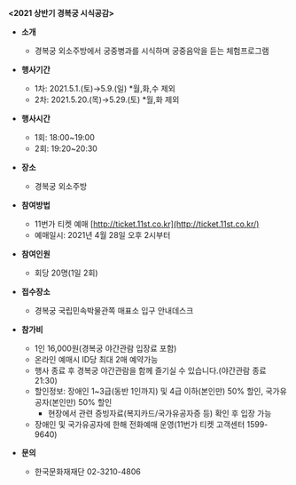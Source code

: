 **<2021 상반기 경복궁 시식공감>**
- **소개**
  - 경복궁 외소주방에서 궁중병과를 시식하며 궁중음악을 듣는 체험프로그램

- **행사기간**
  - 1차: 2021.5.1.(토)→5.9.(일) \*월,화,수 제외
  - 2차: 2021.5.20.(목)→5.29.(토) \*월,화 제외

- **행사시간**
  - 1회: 18:00~19:00
  - 2회: 19:20~20:30

- **장소**
  - 경복궁 외소주방

- **참여방법**
  - 11번가 티켓 예매 [http://ticket.11st.co.kr](http://ticket.11st.co.kr/)
  - 예매일시: 2021년 4월 28일 오후 2시부터

- **참여인원**
  - 회당 20명(1일 2회)

- **접수장소**
  - 경복궁 국립민속박물관쪽 매표소 입구 안내데스크

- **참가비**
  - 1인 16,000원(경복궁 야간관람 입장료 포함)
  - 온라인 예매시 ID당 최대 2매 예약가능
  - 행사 종료 후 경복궁 야간관람을 함께 즐기실 수 있습니다.(야간관람 종료 21:30)
  - 할인정보: 장애인 1~3급(동반 1인까지) 및 4급 이하(본인만) 50% 할인, 국가유공자(본인만) 50% 할인
    - 현장에서 관련 증빙자료(복지카드/국가유공자증 등) 확인 후 입장 가능
  - 장애인 및 국가유공자에 한해 전화예매 운영(11번가 티켓 고객센터 1599-9640)

- **문의**
  - 한국문화재재단 02-3210-4806